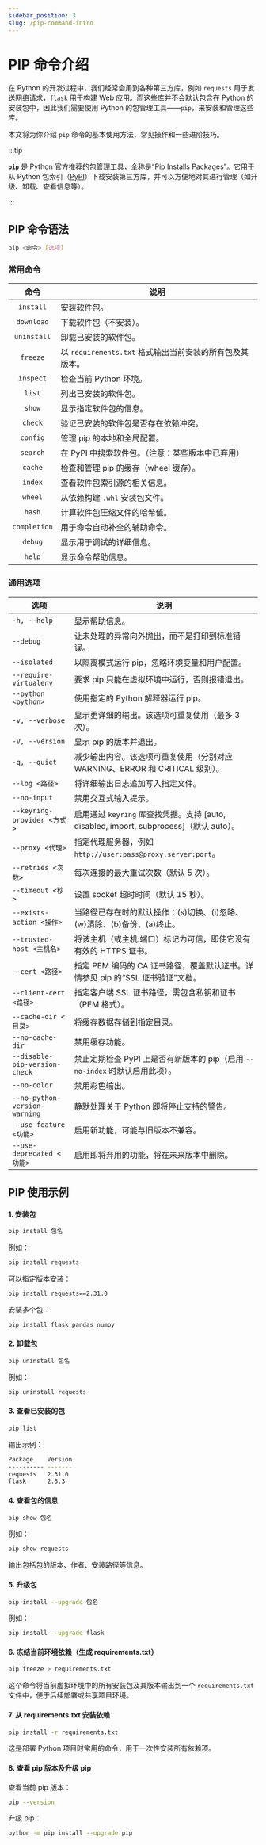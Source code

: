 ```yaml
---
sidebar_position: 3
slug: /pip-command-intro
---
```


# PIP 命令介绍

在 Python 的开发过程中，我们经常会用到各种第三方库，例如 `requests` 用于发送网络请求，`flask` 用于构建 Web 应用。而这些库并不会默认包含在 Python 的安装包中，因此我们需要使用 Python 的包管理工具——`pip`，来安装和管理这些库。

本文将为你介绍 `pip` 命令的基本使用方法、常见操作和一些进阶技巧。

:::tip

**`pip`** 是 Python 官方推荐的包管理工具，全称是“Pip Installs Packages”。它用于从 Python 包索引（[PyPI](https://pypi.org/)）下载安装第三方库，并可以方便地对其进行管理（如升级、卸载、查看信息等）。

:::

## PIP 命令语法

```bash
pip <命令> [选项]
```

### 常用命令

|     命令     | 说明                                                     |
| :----------: | -------------------------------------------------------- |
|  `install`   | 安装软件包。                                             |
|  `download`  | 下载软件包（不安装）。                                   |
| `uninstall`  | 卸载已安装的软件包。                                     |
|   `freeze`   | 以 `requirements.txt` 格式输出当前安装的所有包及其版本。 |
|  `inspect`   | 检查当前 Python 环境。                                   |
|    `list`    | 列出已安装的软件包。                                     |
|    `show`    | 显示指定软件包的信息。                                   |
|   `check`    | 验证已安装的软件包是否存在依赖冲突。                     |
|   `config`   | 管理 pip 的本地和全局配置。                              |
|   `search`   | 在 PyPI 中搜索软件包。（注意：某些版本中已弃用）         |
|   `cache`    | 检查和管理 pip 的缓存（wheel 缓存）。                    |
|   `index`    | 查看软件包索引源的相关信息。                             |
|   `wheel`    | 从依赖构建 `.whl` 安装包文件。                           |
|    `hash`    | 计算软件包压缩文件的哈希值。                             |
| `completion` | 用于命令自动补全的辅助命令。                             |
|   `debug`    | 显示用于调试的详细信息。                                 |
|    `help`    | 显示命令帮助信息。                                       |

### 通用选项

| 选项                          | 说明                                                         |
| ----------------------------- | ------------------------------------------------------------ |
| `-h, --help`                  | 显示帮助信息。                                               |
| `--debug`                     | 让未处理的异常向外抛出，而不是打印到标准错误。               |
| `--isolated`                  | 以隔离模式运行 pip，忽略环境变量和用户配置。                 |
| `--require-virtualenv`        | 要求 pip 只能在虚拟环境中运行，否则报错退出。                |
| `--python <python>`           | 使用指定的 Python 解释器运行 pip。                           |
| `-v, --verbose`               | 显示更详细的输出。该选项可重复使用（最多 3 次）。            |
| `-V, --version`               | 显示 pip 的版本并退出。                                      |
| `-q, --quiet`                 | 减少输出内容。该选项可重复使用（分别对应 WARNING、ERROR 和 CRITICAL 级别）。 |
| `--log <路径>`                | 将详细输出日志追加写入指定文件。                             |
| `--no-input`                  | 禁用交互式输入提示。                                         |
| `--keyring-provider <方式>`   | 启用通过 `keyring` 库查找凭据。支持 [auto, disabled, import, subprocess]（默认 auto）。 |
| `--proxy <代理>`              | 指定代理服务器，例如 `http://user:pass@proxy.server:port`。  |
| `--retries <次数>`            | 每次连接的最大重试次数（默认 5 次）。                        |
| `--timeout <秒>`              | 设置 socket 超时时间（默认 15 秒）。                         |
| `--exists-action <操作>`      | 当路径已存在时的默认操作：(s)切换、(i)忽略、(w)清除、(b)备份、(a)终止。 |
| `--trusted-host <主机名>`     | 将该主机（或主机:端口）标记为可信，即使它没有有效的 HTTPS 证书。 |
| `--cert <路径>`               | 指定 PEM 编码的 CA 证书路径，覆盖默认证书。详情参见 pip 的“SSL 证书验证”文档。 |
| `--client-cert <路径>`        | 指定客户端 SSL 证书路径，需包含私钥和证书（PEM 格式）。      |
| `--cache-dir <目录>`          | 将缓存数据存储到指定目录。                                   |
| `--no-cache-dir`              | 禁用缓存功能。                                               |
| `--disable-pip-version-check` | 禁止定期检查 PyPI 上是否有新版本的 pip（启用 `--no-index` 时默认启用此项）。 |
| `--no-color`                  | 禁用彩色输出。                                               |
| `--no-python-version-warning` | 静默处理关于 Python 即将停止支持的警告。                     |
| `--use-feature <功能>`        | 启用新功能，可能与旧版本不兼容。                             |
| `--use-deprecated <功能>`     | 启用即将弃用的功能，将在未来版本中删除。                     |



## PIP 使用示例

#### 1. 安装包

```bash
pip install 包名
```

例如：

```bash
pip install requests
```

可以指定版本安装：

```bash
pip install requests==2.31.0
```

安装多个包：

```bash
pip install flask pandas numpy
```

#### 2. 卸载包

```bash
pip uninstall 包名
```

例如：

```bash
pip uninstall requests
```

#### 3. 查看已安装的包

```bash
pip list
```

输出示例：

```bash
Package    Version
---------- -------
requests   2.31.0
flask      2.3.3
```

#### 4. 查看包的信息

```bash
pip show 包名
```

例如：

```bash
pip show requests
```

输出包括包的版本、作者、安装路径等信息。

#### 5. 升级包

```bash
pip install --upgrade 包名
```

例如：

```bash
pip install --upgrade flask
```

#### 6. 冻结当前环境依赖（生成 requirements.txt）

```bash
pip freeze > requirements.txt
```

这个命令将当前虚拟环境中的所有安装包及其版本输出到一个 `requirements.txt` 文件中，便于后续部署或共享项目环境。

#### 7. 从 requirements.txt 安装依赖

```bash
pip install -r requirements.txt
```

这是部署 Python 项目时常用的命令，用于一次性安装所有依赖项。

#### 8. 查看 pip 版本及升级 pip

查看当前 pip 版本：

```bash
pip --version
```

升级 pip：

```bash
python -m pip install --upgrade pip
```



